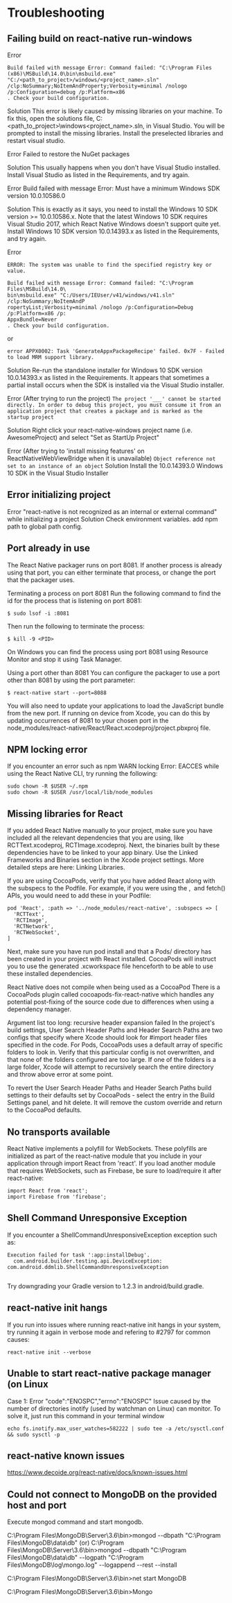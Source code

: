 # Troubleshooting

## Failing build on react-native run-windows
Error
```
Build failed with message Error: Command failed: "C:\Program Files (x86)\MSBuild\14.0\bin\msbuild.exe" 
"C:/<path_to_project>/windows/<project_name>.sln" /clp:NoSummary;NoItemAndProperty;Verbosity=minimal /nologo
/p:Configuration=debug /p:Platform=x86
. Check your build configuration.
```

Solution
This error is likely caused by missing libraries on your machine. To fix this, open the solutions file, C:\<path_to_project>\windows\<project_name>.sln, in Visual Studio. You will be prompted to install the missing libraries. Install the preselected libraries and restart visual studio.

Error
Failed to restore the NuGet packages

Solution
This usually happens when you don't have Visual Studio installed. Install Visual Studio as listed in the Requirements, and try again.

Error
Build failed with message Error: Must have a minimum Windows SDK version 10.0.10586.0

Solution
This is exactly as it says, you need to install the Windows 10 SDK version >= 10.0.10586.x. Note that the latest Windows 10 SDK requires Visual Studio 2017, which React Native Windows doesn't support quite yet. Install Windows 10 SDK version 10.0.14393.x as listed in the Requirements, and try again.

Error
```
ERROR: The system was unable to find the specified registry key or value.

Build failed with message Error: Command failed: "C:\Program Files\MSBuild\14.0\
bin\msbuild.exe" "C:/Users/IEUser/v41/windows/v41.sln" /clp:NoSummary;NoItemAndP
ropertyList;Verbosity=minimal /nologo /p:Configuration=Debug /p:Platform=x86 /p:
AppxBundle=Never
. Check your build configuration.
```
or
```
error APPX0002: Task 'GenerateAppxPackageRecipe' failed. 0x7F - Failed to load MRM support library.
```
Solution
Re-run the standalone installer for Windows 10 SDK version 10.0.14393.x as listed in the Requirements. It appears that sometimes a partial install occurs when the SDK is installed via the Visual Studio installer.

Error
(After trying to run the project)
```The project '___' cannot be started directly. In order to debug this project, you must consume it from an application project that creates a package and is marked as the startup project ```

Solution
Right click your react-native-windows project name (i.e. AwesomeProject) and select "Set as StartUp Project"

Error
(After trying to 'install missing features' on ReactNativeWebViewBridge when it is unavailable)
```Object reference not set to an instance of an object```
Solution
Install the 10.0.14393.0 Windows 10 SDK in the Visual Studio Installer

## Error initializing project
Error "react-native is not recognized as an internal or external command" while initializing a project
Solution Check environment variables. add npm path to global path config. 


## Port already in use
The React Native packager runs on port 8081. If another process is already using that port, you can either terminate that process, or change the port that the packager uses.

Terminating a process on port 8081
Run the following command to find the id for the process that is listening on port 8081:
```
$ sudo lsof -i :8081
```
Then run the following to terminate the process:
```
$ kill -9 <PID>
```
On Windows you can find the process using port 8081 using Resource Monitor and stop it using Task Manager.
  
Using a port other than 8081
You can configure the packager to use a port other than 8081 by using the port parameter:
```
$ react-native start --port=8088
```

You will also need to update your applications to load the JavaScript bundle from the new port. If running on device from Xcode, you can do this by updating occurrences of 8081 to your chosen port in the node_modules/react-native/React/React.xcodeproj/project.pbxproj file.

## NPM locking error
If you encounter an error such as npm WARN locking Error: EACCES while using the React Native CLI, try running the following:
```
sudo chown -R $USER ~/.npm
sudo chown -R $USER /usr/local/lib/node_modules
```

## Missing libraries for React

If you added React Native manually to your project, make sure you have included all the relevant dependencies that you are using, like RCTText.xcodeproj, RCTImage.xcodeproj. Next, the binaries built by these dependencies have to be linked to your app binary. Use the Linked Frameworks and Binaries section in the Xcode project settings. More detailed steps are here: Linking Libraries.

If you are using CocoaPods, verify that you have added React along with the subspecs to the Podfile. For example, if you were using the <Text />, <Image /> and fetch() APIs, you would need to add these in your Podfile:

```
pod 'React', :path => '../node_modules/react-native', :subspecs => [
  'RCTText',
  'RCTImage',
  'RCTNetwork',
  'RCTWebSocket',
]
```

Next, make sure you have run pod install and that a Pods/ directory has been created in your project with React installed. CocoaPods will instruct you to use the generated .xcworkspace file henceforth to be able to use these installed dependencies.

React Native does not compile when being used as a CocoaPod
There is a CocoaPods plugin called cocoapods-fix-react-native which handles any potential post-fixing of the source code due to differences when using a dependency manager.

Argument list too long: recursive header expansion failed
In the project's build settings, User Search Header Paths and Header Search Paths are two configs that specify where Xcode should look for #import header files specified in the code. For Pods, CocoaPods uses a default array of specific folders to look in. Verify that this particular config is not overwritten, and that none of the folders configured are too large. If one of the folders is a large folder, Xcode will attempt to recursively search the entire directory and throw above error at some point.

To revert the User Search Header Paths and Header Search Paths build settings to their defaults set by CocoaPods - select the entry in the Build Settings panel, and hit delete. It will remove the custom override and return to the CocoaPod defaults.

## No transports available

React Native implements a polyfill for WebSockets. These polyfills are initialized as part of the react-native module that you include in your application through import React from 'react'. If you load another module that requires WebSockets, such as Firebase, be sure to load/require it after react-native:
``` 
import React from 'react';
import Firebase from 'firebase';
```

## Shell Command Unresponsive Exception

If you encounter a ShellCommandUnresponsiveException exception such as:

``` 
Execution failed for task ':app:installDebug'.
  com.android.builder.testing.api.DeviceException: com.android.ddmlib.ShellCommandUnresponsiveException
  
  ```
  
Try downgrading your Gradle version to 1.2.3 in android/build.gradle.

## react-native init hangs

If you run into issues where running react-native init hangs in your system, try running it again in verbose mode and refering to #2797 for common causes:
```
react-native init --verbose
```
## Unable to start react-native package manager (on Linux
Case 1: Error "code":"ENOSPC","errno":"ENOSPC"
Issue caused by the number of directories inotify (used by watchman on Linux) can monitor. To solve it, just run this command in your terminal window

```
echo fs.inotify.max_user_watches=582222 | sudo tee -a /etc/sysctl.conf && sudo sysctl -p
```

## react-native known issues

https://www.decoide.org/react-native/docs/known-issues.html

## Could not connect to MongoDB on the provided host and port

Execute mongod command and start mongodb.

C:\Program Files\MongoDB\Server\3.6\bin>mongod --dbpath "C:\Program Files\MongoDB\data\db" 
(or)
C:\Program Files\MongoDB\Server\3.6\bin>mongod --dbpath "C:\Program Files\MongoDB\data\db" --logpath "C:\Program Files\MongoDB\log\mongo.log" --logappend --rest --install

C:\Program Files\MongoDB\Server\3.6\bin>net start MongoDB

C:\Program Files\MongoDB\Server\3.6\bin>Mongo

